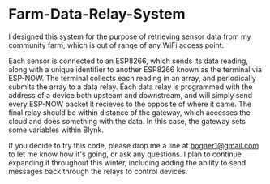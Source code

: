 # Farm-Data-Relay-System

I designed this system for the purpose of retrieving sensor data from my community farm, which is out of range of any WiFi access point.

Each sensor is connected to an ESP8266, which sends its data reading, along with a unique identifier to another ESP8266 known as the terminal via ESP-NOW. The terminal collects each reading in an array, and periodically submits the array to a data relay. Each data relay is programmed with the address of a device both upsteam and downstream, and will simply send every ESP-NOW packet it recieves to the opposite of where it came. The final relay should be within distance of the gateway, which accesses the cloud and does something with the data. In this case, the gateway sets some variables within Blynk.

If you decide to try this code, please drop me a line at bogner1@gmail.com to let me know how it's going, or ask any questions. I plan to continue expanding it throughout this winter, including adding the ability to send messages back through the relays to control devices.

